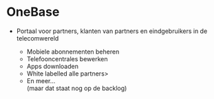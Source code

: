 # OneBase

<ul>
  <li>Portaal voor partners, klanten van partners en eindgebruikers in de telecomwereld</li>
  <ul>
    <li>Mobiele abonnementen beheren</li>
    <li>Telefooncentrales bewerken</li>
    <li>Apps downloaden</li>
    <li>White labelled alle partners></li>
    <li>En meer... <br/><span class="fragment fade-in">(maar dat staat nog op de backlog)</span></li>
  </ul>
</ul>